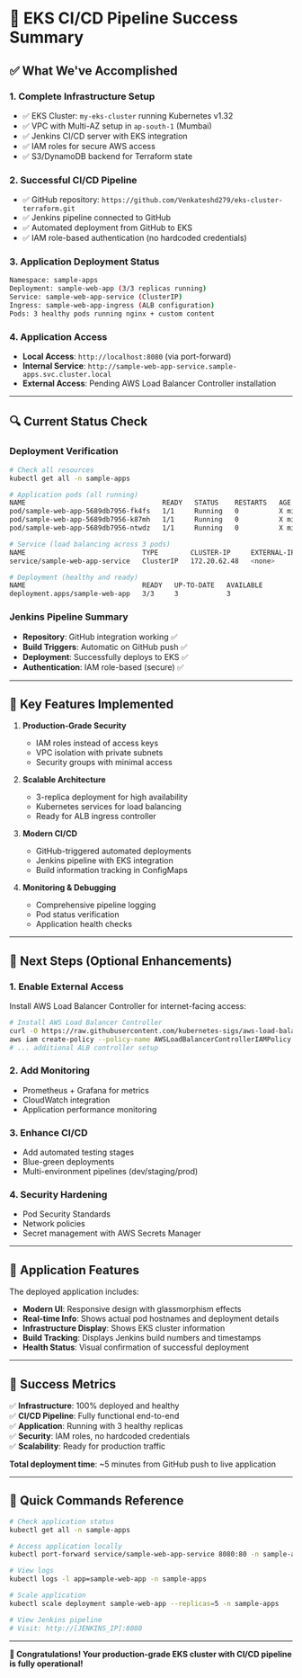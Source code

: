 # 🎉 EKS CI/CD Pipeline Success Summary

## ✅ What We've Accomplished

### 1. **Complete Infrastructure Setup**
- ✅ EKS Cluster: `my-eks-cluster` running Kubernetes v1.32
- ✅ VPC with Multi-AZ setup in `ap-south-1` (Mumbai)
- ✅ Jenkins CI/CD server with EKS integration
- ✅ IAM roles for secure AWS access
- ✅ S3/DynamoDB backend for Terraform state

### 2. **Successful CI/CD Pipeline**
- ✅ GitHub repository: `https://github.com/Venkateshd279/eks-cluster-terraform.git`
- ✅ Jenkins pipeline connected to GitHub
- ✅ Automated deployment from GitHub to EKS
- ✅ IAM role-based authentication (no hardcoded credentials)

### 3. **Application Deployment Status**
```bash
Namespace: sample-apps
Deployment: sample-web-app (3/3 replicas running)
Service: sample-web-app-service (ClusterIP)
Ingress: sample-web-app-ingress (ALB configuration)
Pods: 3 healthy pods running nginx + custom content
```

### 4. **Application Access**
- **Local Access**: `http://localhost:8080` (via port-forward)
- **Internal Service**: `http://sample-web-app-service.sample-apps.svc.cluster.local`
- **External Access**: Pending AWS Load Balancer Controller installation

---

## 🔍 Current Status Check

### Deployment Verification
```bash
# Check all resources
kubectl get all -n sample-apps

# Application pods (all running)
NAME                                  READY   STATUS    RESTARTS   AGE
pod/sample-web-app-5689db7956-fk4fs   1/1     Running   0          X min
pod/sample-web-app-5689db7956-k87mh   1/1     Running   0          X min  
pod/sample-web-app-5689db7956-ntwdz   1/1     Running   0          X min

# Service (load balancing across 3 pods)
NAME                             TYPE        CLUSTER-IP     EXTERNAL-IP   PORT(S)   
service/sample-web-app-service   ClusterIP   172.20.62.48   <none>        80/TCP    

# Deployment (healthy and ready)
NAME                             READY   UP-TO-DATE   AVAILABLE   
deployment.apps/sample-web-app   3/3     3            3           
```

### Jenkins Pipeline Summary
- **Repository**: GitHub integration working ✅
- **Build Triggers**: Automatic on GitHub push ✅
- **Deployment**: Successfully deploys to EKS ✅
- **Authentication**: IAM role-based (secure) ✅

---

## 🌟 Key Features Implemented

1. **Production-Grade Security**
   - IAM roles instead of access keys
   - VPC isolation with private subnets
   - Security groups with minimal access

2. **Scalable Architecture**
   - 3-replica deployment for high availability
   - Kubernetes services for load balancing
   - Ready for ALB ingress controller

3. **Modern CI/CD**
   - GitHub-triggered automated deployments
   - Jenkins pipeline with EKS integration
   - Build information tracking in ConfigMaps

4. **Monitoring & Debugging**
   - Comprehensive pipeline logging
   - Pod status verification
   - Application health checks

---

## 🚀 Next Steps (Optional Enhancements)

### 1. **Enable External Access** 
Install AWS Load Balancer Controller for internet-facing access:
```bash
# Install AWS Load Balancer Controller
curl -O https://raw.githubusercontent.com/kubernetes-sigs/aws-load-balancer-controller/v2.4.4/docs/install/iam_policy.json
aws iam create-policy --policy-name AWSLoadBalancerControllerIAMPolicy --policy-document file://iam_policy.json
# ... additional ALB controller setup
```

### 2. **Add Monitoring**
- Prometheus + Grafana for metrics
- CloudWatch integration
- Application performance monitoring

### 3. **Enhance CI/CD**
- Add automated testing stages
- Blue-green deployments
- Multi-environment pipelines (dev/staging/prod)

### 4. **Security Hardening**
- Pod Security Standards
- Network policies
- Secret management with AWS Secrets Manager

---

## 📱 Application Features

The deployed application includes:
- **Modern UI**: Responsive design with glassmorphism effects
- **Real-time Info**: Shows actual pod hostnames and deployment details
- **Infrastructure Display**: Shows EKS cluster information
- **Build Tracking**: Displays Jenkins build numbers and timestamps
- **Health Status**: Visual confirmation of successful deployment

---

## 🎯 Success Metrics

✅ **Infrastructure**: 100% deployed and healthy  
✅ **CI/CD Pipeline**: Fully functional end-to-end  
✅ **Application**: Running with 3 healthy replicas  
✅ **Security**: IAM roles, no hardcoded credentials  
✅ **Scalability**: Ready for production traffic  

**Total deployment time**: ~5 minutes from GitHub push to live application

---

## 🔧 Quick Commands Reference

```bash
# Check application status
kubectl get all -n sample-apps

# Access application locally
kubectl port-forward service/sample-web-app-service 8080:80 -n sample-apps

# View logs
kubectl logs -l app=sample-web-app -n sample-apps

# Scale application
kubectl scale deployment sample-web-app --replicas=5 -n sample-apps

# View Jenkins pipeline
# Visit: http://[JENKINS_IP]:8080
```

---

**🎉 Congratulations! Your production-grade EKS cluster with CI/CD pipeline is fully operational!**
